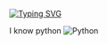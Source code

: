 
[![Typing SVG](https://readme-typing-svg.demolab.com?font=Fira+Code&pause=1000&width=435&lines=Hi+I+am+RadiationX)](https://git.io/typing-svg)

I know python ![Python](https://www.svgrepo.com/show/452091/python.svg)
